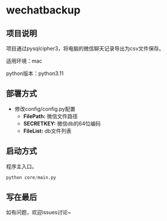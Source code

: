 # wechatbackup
## 项目说明
项目通过pysqlcipher3，将电脑的微信聊天记录导出为csv文件保存。

适用环境：mac

python版本：python3.11


## 部署方式
- 修改config/config.py配置
	- **FilePath:** 微信文件路径
	- **SECRETKEY:** 微信db的64位编码
	- **FileList:** db文件列表

## 启动方式
程序主入口。
```python
python core/main.py
```


## 写在最后
如有问题，欢迎issues讨论~
